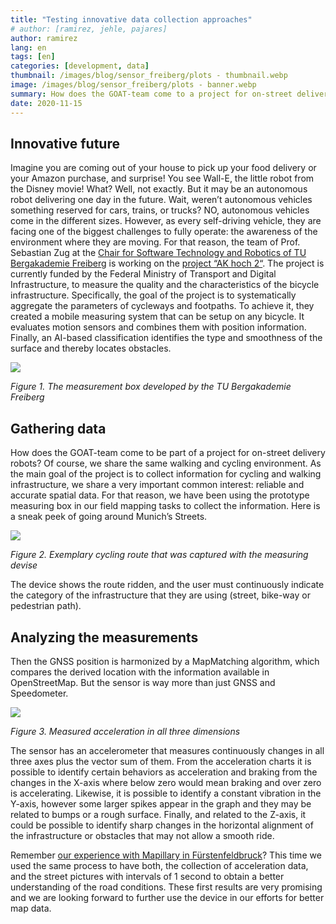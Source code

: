 ```yaml
---
title: "Testing innovative data collection approaches"
# author: [ramirez, jehle, pajares]
author: ramirez
lang: en
tags: [en]
categories: [development, data]
thumbnail: /images/blog/sensor_freiberg/plots - thumbnail.webp
image: /images/blog/sensor_freiberg/plots - banner.webp
summary: How does the GOAT-team come to a project for on-street delivery robots? Of course we share the same walking and cycling environment. We have been using a prototype measuring box to automatically detect collect surface and smoothness information of road infrastructure. 
date: 2020-11-15
---
```

## Innovative future

Imagine you are coming out of your house to pick up your food delivery or your Amazon purchase, and surprise! You see Wall-E, the little robot from the Disney movie! What? Well, not exactly. But it may be an autonomous robot delivering one day in the future. Wait, weren’t autonomous vehicles something reserved for cars, trains, or trucks? NO, autonomous vehicles come in the different sizes. However, as every self-driving vehicle, they are facing one of the biggest challenges to fully operate: the awareness of the environment where they are moving. For that reason, the team of Prof. Sebastian Zug at the [Chair for Software Technology and Robotics of TU Bergakademie Freiberg](https://tu-freiberg.de/fakult1/inf/professuren/softwaretechnologie-und-robotik) is working on the [project “AK hoch 2“](https://www.bmvi.de/SharedDocs/DE/Artikel/DG/mfund-projekte/akhoch2.html). The project is currently funded by the Federal Ministry of Transport and Digital Infrastructure, to measure the quality and the characteristics of the bicycle infrastructure. Specifically, the goal of the project is to systematically aggregate the parameters of cycleways and footpaths. To achieve it, they created a mobile measuring system that can be setup on any bicycle. It evaluates motion sensors and combines them with position information. Finally, an AI-based classification identifies the type and smoothness of the surface and thereby locates obstacles.

![](/images/blog/sensor_freiberg/sensors.png)

_Figure 1. The measurement box developed by the TU Bergakademie Freiberg_

## Gathering data

How does the GOAT-team come to be part of a project for on-street delivery robots? Of course, we share the same walking and cycling environment. As the main goal of the project is to collect information for cycling and walking infrastructure, we share a very important common interest: reliable and accurate spatial data. For that reason, we have been using the prototype measuring box in our field mapping tasks to collect the information. Here is a sneak peek of going around Munich’s Streets.

![](/images/blog/sensor_freiberg/cyclepath.png)

_Figure 2. Exemplary cycling route that was captured with the measuring devise_

The device shows the route ridden, and the user must continuously indicate the category of the infrastructure that they are using (street, bike-way or pedestrian path). 

## Analyzing the measurements

Then the GNSS position is harmonized by a MapMatching algorithm, which compares the derived location with the information available in OpenStreetMap. But the sensor is way more than just GNSS and Speedometer.

![](/images/blog/sensor_freiberg/plots.png)

_Figure 3. Measured acceleration in all three dimensions_

The sensor has an accelerometer that measures continuously changes in all three axes plus the vector sum of them. From the acceleration charts it is possible to identify certain behaviors as acceleration and braking from the changes in the X-axis where below zero would mean braking and over zero is accelerating. Likewise, it is possible to identify a constant vibration in the Y-axis, however some larger spikes appear in the graph and they may be related to bumps or a rough surface. Finally, and related to the Z-axis, it could be possible to identify sharp changes in the horizontal alignment of the infrastructure or obstacles that may not allow a smooth ride.

Remember [our experience with Mapillary in Fürstenfeldbruck](../2020-04-25-mapillary)? This time we used the same process to have both, the collection of acceleration data, and the street pictures with intervals of 1 second to obtain a better understanding of the road conditions. These first results are very promising and we are looking forward to further use the device in our efforts for better map data.


